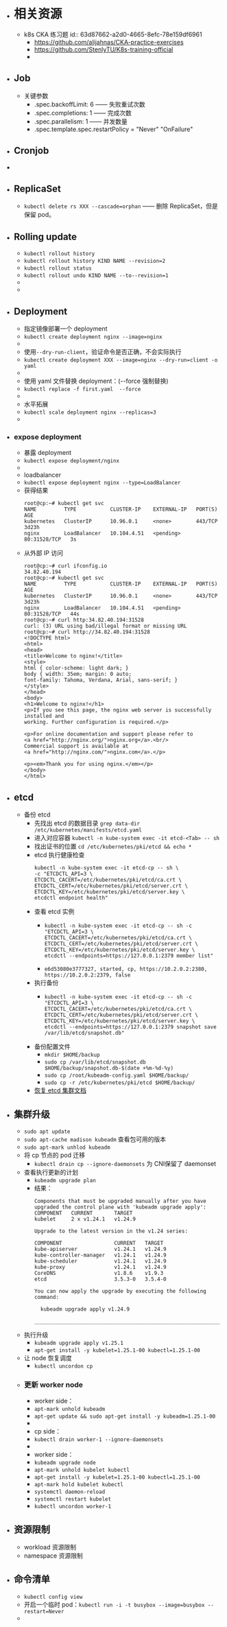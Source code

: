 - # 相关资源
	- k8s CKA 练习题
	  id:: 63d87662-a2d0-4665-8efc-78e159df6961
		- https://github.com/alijahnas/CKA-practice-exercises
		- https://github.com/StenlyTU/K8s-training-official
		-
- ## Job
	- 关键参数
		- .spec.backoffLimit: 6 —— 失败重试次数
		- .spec.completions: 1  —— 完成次数
		- .spec.parallelism: 1 —— 并发数量
		- .spec.template.spec.restartPolicy = "Never" "OnFailure"
- ## Cronjob
-
- ## ReplicaSet
	- `kubectl delete rs XXX --cascade=orphan` —— 删除 ReplicaSet，但是保留 pod。
- ## Rolling update
	- `kubectl rollout history`
	- `kubectl rollout history KIND NAME --revision=2`
	- `kubectl rollout status`
	- `kubectl rollout undo KIND NAME --to--revision=1`
	-
	-
- ## Deployment
	- 指定镜像部署一个 deployment
	- `kubectl create deployment nginx --image=nginx`
	-
	- 使用`--dry-run-client`，验证命令是否正确，不会实际执行
	- `kubectl create deployment XXX --image=nginx --dry-run=client -o yaml`
	-
	- 使用 yaml 文件替换 deployment：(--force 强制替换)
	- `kubectl replace -f first.yaml  --force`
	-
	- 水平拓展
	- `kubectl scale deployment nginx --replicas=3`
	-
- ### expose deployment
	- 暴露 deployment
	- `kubectl expose deployment/nginx`
	-
	- loadbalancer
	- `kubectl expose deployment nginx --type=LoadBalancer`
	- 获得结果
	  ```
	  root@cp:~# kubectl get svc
	  NAME         TYPE           CLUSTER-IP    EXTERNAL-IP   PORT(S)        AGE
	  kubernetes   ClusterIP      10.96.0.1     <none>        443/TCP        3d23h
	  nginx        LoadBalancer   10.104.4.51   <pending>     80:31528/TCP   3s
	  ```
	- 从外部 IP 访问
	  ```
	  root@cp:~# curl ifconfig.io
	  34.82.40.194
	  root@cp:~# kubectl get svc
	  NAME         TYPE           CLUSTER-IP    EXTERNAL-IP   PORT(S)        AGE
	  kubernetes   ClusterIP      10.96.0.1     <none>        443/TCP        3d23h
	  nginx        LoadBalancer   10.104.4.51   <pending>     80:31528/TCP   44s
	  root@cp:~# curl http:34.82.40.194:31528
	  curl: (3) URL using bad/illegal format or missing URL
	  root@cp:~# curl http://34.82.40.194:31528
	  <!DOCTYPE html>
	  <html>
	  <head>
	  <title>Welcome to nginx!</title>
	  <style>
	  html { color-scheme: light dark; }
	  body { width: 35em; margin: 0 auto;
	  font-family: Tahoma, Verdana, Arial, sans-serif; }
	  </style>
	  </head>
	  <body>
	  <h1>Welcome to nginx!</h1>
	  <p>If you see this page, the nginx web server is successfully installed and
	  working. Further configuration is required.</p>
	  
	  <p>For online documentation and support please refer to
	  <a href="http://nginx.org/">nginx.org</a>.<br/>
	  Commercial support is available at
	  <a href="http://nginx.com/">nginx.com</a>.</p>
	  
	  <p><em>Thank you for using nginx.</em></p>
	  </body>
	  </html>
	  ```
- ## etcd
	- 备份 etcd
		- 先找出 etcd 的数据目录
		  `grep data-dir /etc/kubernetes/manifests/etcd.yaml`
		- 进入对应容器
		  `kubectl -n kube-system exec -it etcd-<Tab> -- sh`
		- 找出证书的位置
		  `cd /etc/kubernetes/pki/etcd && echo *`
		- etcd 执行健康检查
		  ```
		  kubectl -n kube-system exec -it etcd-cp -- sh \
		  -c "ETCDCTL_API=3 \
		  ETCDCTL_CACERT=/etc/kubernetes/pki/etcd/ca.crt \
		  ETCDCTL_CERT=/etc/kubernetes/pki/etcd/server.crt \
		  ETCDCTL_KEY=/etc/kubernetes/pki/etcd/server.key \
		  etcdctl endpoint health"
		  ```
		- 查看 etcd 实例
			- ```
			  kubectl -n kube-system exec -it etcd-cp -- sh -c "ETCDCTL_API=3 \
			  ETCDCTL_CACERT=/etc/kubernetes/pki/etcd/ca.crt \
			  ETCDCTL_CERT=/etc/kubernetes/pki/etcd/server.crt \
			  ETCDCTL_KEY=/etc/kubernetes/pki/etcd/server.key \
			  etcdctl --endpoints=https://127.0.0.1:2379 member list"
			  ```
			- `e6d53080e3777327, started, cp, https://10.2.0.2:2380, https://10.2.0.2:2379, false`
		- 执行备份
			- ```
			  kubectl -n kube-system exec -it etcd-cp -- sh -c "ETCDCTL_API=3 \
			  ETCDCTL_CACERT=/etc/kubernetes/pki/etcd/ca.crt \
			  ETCDCTL_CERT=/etc/kubernetes/pki/etcd/server.crt \
			  ETCDCTL_KEY=/etc/kubernetes/pki/etcd/server.key \
			  etcdctl --endpoints=https://127.0.0.1:2379 snapshot save /var/lib/etcd/snapshot.db"
			  ```
		- 备份配置文件
			- `mkdir $HOME/backup`
			- `sudo cp /var/lib/etcd/snapshot.db $HOME/backup/snapshot.db-$(date +%m-%d-%y)`
			- `sudo cp /root/kubeadm-config.yaml $HOME/backup/`
			- `sudo cp -r /etc/kubernetes/pki/etcd $HOME/backup/`
		- [恢复 etcd 集群文档](https://kubernetes.io/docs/tasks/administer-cluster/configure-upgrade-etcd/#restoring-an-etcd-cluster)
- ## 集群升级
	- `sudo apt update`
	- `sudo apt-cache madison kubeadm` 查看包可用的版本
	- `sudo apt-mark unhlod kubeadm`
	- 将 cp 节点的 pod 迁移
		- `kubectl drain cp --ignore-daemonsets` 为 CNI保留了 daemonset
	- 查看执行更新的计划
		- `kubeadm upgrade plan`
		- 结果：
		  ```
		  Components that must be upgraded manually after you have upgraded the control plane with 'kubeadm upgrade apply':
		  COMPONENT   CURRENT       TARGET
		  kubelet     2 x v1.24.1   v1.24.9
		  
		  Upgrade to the latest version in the v1.24 series:
		  
		  COMPONENT                 CURRENT   TARGET
		  kube-apiserver            v1.24.1   v1.24.9
		  kube-controller-manager   v1.24.1   v1.24.9
		  kube-scheduler            v1.24.1   v1.24.9
		  kube-proxy                v1.24.1   v1.24.9
		  CoreDNS                   v1.8.6    v1.9.3
		  etcd                      3.5.3-0   3.5.4-0
		  
		  You can now apply the upgrade by executing the following command:
		  
		  	kubeadm upgrade apply v1.24.9
		  
		  _____________________________________________________________________
		  ```
	- 执行升级
		- `kubeadm upgrade apply v1.25.1`
		- `apt-get install -y kubelet=1.25.1-00 kubectl=1.25.1-00`
	- 让 node 恢复调度
		- `kubectl uncordon cp`
	- ### 更新 worker node
		- worker side：
		- `apt-mark unhold kubeadm`
		- `apt-get update && sudo apt-get install -y kubeadm=1.25.1-00`
		-
		- cp side：
		- `kubectl drain worker-1 --ignore-daemonsets`
		-
		- worker side：
		- `kubeadm upgrade node`
		- `apt-mark unhold kubelet kubectl`
		- `apt-get install -y kubelet=1.25.1-00 kubectl=1.25.1-00`
		- `apt-mark hold kubelet kubectl`
		- `systemctl daemon-reload`
		- `systemctl restart kubelet`
		- `kubectl uncordon worker-1`
- ## 资源限制
	- workload 资源限制
	- namespace 资源限制
- ## 命令清单
	- `kubectl config view`
	- 开启一个临时 pod：`kubectl run -i -t busybox --image=busybox --restart=Never`
	-